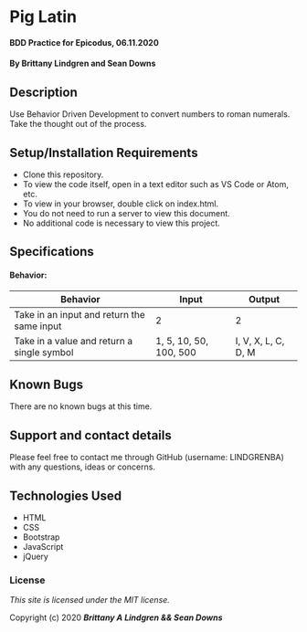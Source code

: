 # Pig Latin

#### BDD Practice for Epicodus, 06.11.2020

#### By Brittany Lindgren and Sean Downs

## Description

Use Behavior Driven Development to convert numbers to roman numerals. Take the thought out of the process.

## Setup/Installation Requirements

* Clone this repository.
* To view the code itself, open in a text editor such as VS Code or Atom, etc.
* To view in your browser, double click on index.html.
* You do not need to run a server to view this document.
* No additional code is necessary to view this project.

## Specifications

#### Behavior: 
| Behavior | Input | Output |
| -------- | ----- | ------ |
| Take in an input and return the same input | 2 | 2 |
| Take in a value and return a single symbol | 1, 5, 10, 50, 100, 500 | I, V, X, L, C, D, M |


## Known Bugs

There are no known bugs at this time.

## Support and contact details

Please feel free to contact me through GitHub (username: LINDGRENBA) with any questions, ideas or concerns.

## Technologies Used

* HTML
* CSS
* Bootstrap
* JavaScript
* jQuery

### License

*This site is licensed under the MIT license.*

Copyright (c) 2020 **_Brittany A Lindgren && Sean Downs_**